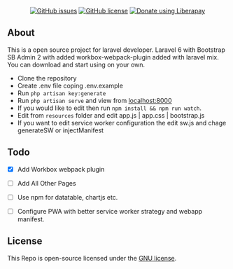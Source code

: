 <p align="center">
    <a href="https://github.com/sahapranta/laravel-bootstrap-sb-admin2/issues"><img alt="GitHub issues" src="https://img.shields.io/github/issues/sahapranta/laravel-bootstrap-sb-admin2"></a>
<a href="https://github.com/sahapranta/laravel-bootstrap-sb-admin2/blob/master/LICENSE"><img alt="GitHub license" src="https://img.shields.io/github/license/sahapranta/laravel-bootstrap-sb-admin2"></a>
    <a href="https://liberapay.com/sahapranta/donate"><img alt="Donate using Liberapay" src="https://liberapay.com/assets/widgets/donate.svg"></a>
</p>

## About 
This is a open source project for laravel developer. Laravel 6 with Bootstrap SB Admin 2 with added workbox-webpack-plugin added with laravel mix. You can download and start using on your own.

- Clone the repository
- Create .env file coping .env.example
- Run `php artisan key:generate`
- Run `php artisan serve` and view from [localhost:8000](http://127.0.0.1:8000)
- If you would like to edit then run `npm install && npm run watch`.
- Edit from `resources` folder and edit app.js | app.css | bootstrap.js
- If you want to edit service worker configuration the edit sw.js and chage generateSW or injectManifest


## Todo
- [x] Add Workbox  webpack plugin
- [ ] Add All Other Pages
- [ ] Use npm for datatable, chartjs etc.
- [ ] Configure PWA with better service worker strategy and webapp manifest.


## License

This Repo is open-source licensed under the [GNU license](https://raw.githubusercontent.com/sahapranta/laravel-bootstrap-sb-admin2/master/LICENSE).
